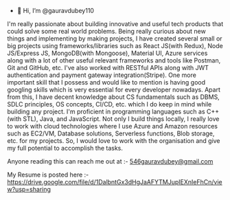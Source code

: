 - 👋 Hi, I’m @gauravdubey110

I'm really passionate about building innovative and useful tech products that could solve some real world problems. Being really curious about new things and implementing by making projects, I have created several small or big projects using frameworks/libraries such as React JS(with Redux), Node JS/Express JS, MongoDB(with Mongoose), Material UI, Azure services along with a lot of other useful relevant frameworks and tools like Postman, Git and GitHub, etc. 
I've also worked with RESTful APIs along with JWT authentication and payment gateway integration(Stripe). 
One more important skill that I possess and would like to mention is having good googling skills which is very essential for every developer nowadays. Apart from this, I have decent knowledge about CS fundamentals such as DBMS, SDLC principles, OS concepts, CI/CD, etc. which I do keep in mind while building any project. 
I'm proficient in programming languages such as C++(with STL), Java, and JavaScript. Not only I build things locally, I really love to work with cloud technologies where I use Azure and Amazon resources such as EC2/VM, Database solutions, Serverless functions, Blob storage, etc. for my projects. 
So, I would love to work with the organisation and give my full potential to accomplish the tasks.

Anyone reading this can reach me out at :- 546gauravdubey@gmail.com


My Resume is posted here :- https://drive.google.com/file/d/1DalbntGx3dHgJaAFYTMJupIEXnIeFhCn/view?usp=sharing


<!---
gauravdubey110/gauravdubey110 is a ✨ special ✨ repository because its `README.md` (this file) appears on your GitHub profile.
You can click the Preview link to take a look at your changes.
--->
